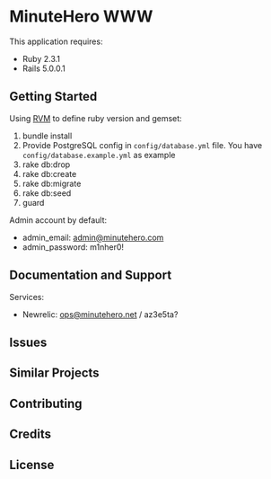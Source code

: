 MinuteHero WWW
================

This application requires:

- Ruby 2.3.1
- Rails 5.0.0.1

Getting Started
---------------

Using [RVM](http://blog.lebrijo.com/install-rvm-in-your-ubuntu-desktop/) to define ruby version and gemset:
 
1. bundle install
1. Provide PostgreSQL config in `config/database.yml` file. You have `config/database.example.yml` as example
1. rake db:drop
1. rake db:create
1. rake db:migrate
1. rake db:seed
1. guard

Admin account by default: 
* admin_email: admin@minutehero.com
* admin_password: m1nher0!

Documentation and Support
-------------------------

Services:
* Newrelic: ops@minutehero.net / az3e5ta?

Issues
-------------

Similar Projects
----------------

Contributing
------------

Credits
-------

License
-------
